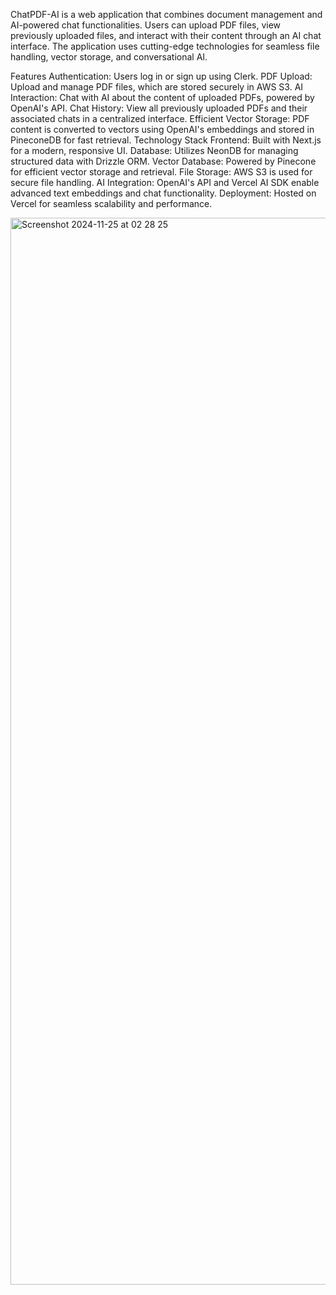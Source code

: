 

ChatPDF-AI is a web application that combines document management and AI-powered chat functionalities. Users can upload PDF files, view previously uploaded files, and interact with their content through an AI chat interface. The application uses cutting-edge technologies for seamless file handling, vector storage, and conversational AI.

Features
Authentication: Users log in or sign up using Clerk.
PDF Upload: Upload and manage PDF files, which are stored securely in AWS S3.
AI Interaction: Chat with AI about the content of uploaded PDFs, powered by OpenAI's API.
Chat History: View all previously uploaded PDFs and their associated chats in a centralized interface.
Efficient Vector Storage: PDF content is converted to vectors using OpenAI's embeddings and stored in PineconeDB for fast retrieval.
Technology Stack
Frontend: Built with Next.js for a modern, responsive UI.
Database: Utilizes NeonDB for managing structured data with Drizzle ORM.
Vector Database: Powered by Pinecone for efficient vector storage and retrieval.
File Storage: AWS S3 is used for secure file handling.
AI Integration: OpenAI's API and Vercel AI SDK enable advanced text embeddings and chat functionality.
Deployment: Hosted on Vercel for seamless scalability and performance.

<img width="1707" alt="Screenshot 2024-11-25 at 02 28 25" src="https://github.com/user-attachments/assets/9e23bccf-1cd8-48b7-9d55-84d59a009c63">

